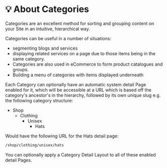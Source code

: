 # 💡 About Categories

Categories are an excellent method for sorting and grouping content on your Site in an intuitive, hierarchical way.

Categories can be useful in a number of situations:

* &#x20;segmenting blogs and services
* displaying related services on a page due to those items being in the same category.
* Categories are also used in eCommerce to form product catalogues and groups.
* Building a menu of categories with items displayed underneath

Each Category can optionally have an automatic system detail Page enabled for it, which will be accessible at a URL which is based off the category's ancestor's in the hierarchy, followed by its own unique slug e.g. the following category structure:

* Shop
  * Clothing
    * Unisex
      * Hats

Would have the following URL for the Hats detail page:

```html
/shop/clothing/unisex/hats
```

You can optionally apply a Category Detail Layout to all of these enabled detail Pages.&#x20;

